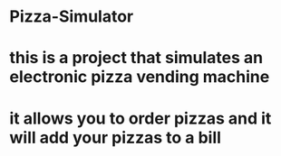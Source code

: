 # Pizza-Simulator
#
# this is a project that simulates an electronic pizza vending machine
# it allows you to order pizzas and it will add your pizzas to a bill
